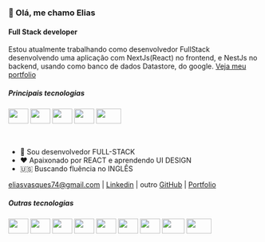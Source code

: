 ### 👋 Olá, me chamo Elias
#### Full Stack developer 
Estou atualmente trabalhando como desenvolvedor FullStack desenvolvendo uma aplicação com NextJs(React) no frontend, e NestJs no backend, usando como banco de dados Datastore, do google. [Veja meu portfolio](https://eliasvasquesdev.netlify.app/)

##### Principais tecnologias
<div style="display: inline_block">
  <img align="center" alt="" height="30" width="40" src="https://cdn.jsdelivr.net/gh/devicons/devicon/icons/react/react-original.svg" />
  <img align="center" alt="" height="30" width="40" src="https://cdn.jsdelivr.net/gh/devicons/devicon/icons/nodejs/nodejs-original.svg" />

  <img align="center" alt="" height="30" width="40"  src="https://cdn.jsdelivr.net/gh/devicons/devicon/icons/typescript/typescript-original.svg" /> 
  <img align="center" alt="" height="30" width="40" src="https://cdn.jsdelivr.net/gh/devicons/devicon/icons/javascript/javascript-original.svg" />
  
  <img align="center" alt="" height="30" width="50" src="https://cdn.jsdelivr.net/gh/devicons/devicon/icons/docker/docker-original.svg">
</div>
<br /><br />

- 🌱 Sou desenvolvedor FULL-STACK
- ❤️ Apaixonado por REACT e aprendendo UI DESIGN
- 🇺🇸 Buscando fluência no INGLÊS

eliasvasques74@gmail.com | [Linkedin](https://www.linkedin.com/in/eliasvasquesdev/) | outro [GitHub](https://github.com/EliasVasques) | [Portfolio](https://eliasvasquesdev.netlify.app/)

  
##### Outras tecnologias
<div style="display: inline_block">
  <img align="center" alt="" height="30" width="40" src="https://cdn.jsdelivr.net/gh/devicons/devicon/icons/nestjs/nestjs-plain.svg">
  <img align="center" alt="" height="30" width="40" src="https://cdn.jsdelivr.net/gh/devicons/devicon/icons/express/express-original.svg">
  
  <img align="center" alt="" height="30" width="40" src="https://cdn.jsdelivr.net/gh/devicons/devicon/icons/jest/jest-plain.svg">

  <img align="center" alt="" height="30" width="40" src="https://cdn.jsdelivr.net/gh/devicons/devicon/icons/nextjs/nextjs-original.svg">
  <img align="center" alt="" height="30" width="40" src="https://cdn.jsdelivr.net/gh/devicons/devicon/icons/redux/redux-original.svg" />

  <img align="center" alt="" height="30" width="40" src="https://cdn.jsdelivr.net/gh/devicons/devicon/icons/sass/sass-original.svg" />
  <img align="center" alt="" height="30" width="40" src="https://cdn.jsdelivr.net/gh/devicons/devicon/icons/materialui/materialui-original.svg">
  
  <img align="center" alt="" height="30" width="45" src="https://cdn.jsdelivr.net/gh/devicons/devicon/icons/googlecloud/googlecloud-original.svg">
  <img align="center" alt="" height="30" width="50" src="https://cdn.jsdelivr.net/gh/devicons/devicon/icons/mongodb/mongodb-original.svg">
</div>

